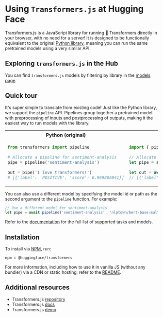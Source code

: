 # Using `Transformers.js` at Hugging Face

Transformers.js is a JavaScript library for running 🤗 Transformers directly in your browser, with no need for a server! It is designed to be functionally equivalent to the original [Python library](https://github.com/huggingface/transformers), meaning you can run the same pretrained models using a very similar API.

## Exploring `transformers.js` in the Hub

You can find `transformers.js` models by filtering by library in the [models page](https://huggingface.co/models?library=transformers.js).



## Quick tour


It's super simple to translate from existing code! Just like the Python library, we support the `pipeline` API. Pipelines group together a pretrained model with preprocessing of inputs and postprocessing of outputs, making it the easiest way to run models with the library.

<table>
<tr>
<th width="440px" align="center"><b>Python (original)</b></th>
<th width="440px" align="center"><b>Javascript (ours)</b></th>
</tr>
<tr>
<td>

```python
from transformers import pipeline

# Allocate a pipeline for sentiment-analysis
pipe = pipeline('sentiment-analysis')

out = pipe('I love transformers!')
# [{'label': 'POSITIVE', 'score': 0.999806941}]
```

</td>
<td>

```javascript
import { pipeline } from '@huggingface/transformers';

// Allocate a pipeline for sentiment-analysis
let pipe = await pipeline('sentiment-analysis');

let out = await pipe('I love transformers!');
// [{'label': 'POSITIVE', 'score': 0.999817686}]
```

</td>
</tr>
</table>


You can also use a different model by specifying the model id or path as the second argument to the `pipeline` function. For example:
```javascript
// Use a different model for sentiment-analysis
let pipe = await pipeline('sentiment-analysis', 'nlptown/bert-base-multilingual-uncased-sentiment');
```

Refer to the [documentation](https://huggingface.co/docs/transformers.js) for the full list of supported tasks and models.

## Installation

To install via [NPM](https://www.npmjs.com/package/@huggingface/transformers), run:
```bash
npm i @huggingface/transformers
```

For more information, including how to use it in vanilla JS (without any bundler) via a CDN or static hosting, refer to the [README](https://github.com/huggingface/transformers.js/blob/main/README.md#installation).


## Additional resources

* Transformers.js [repository](https://github.com/huggingface/transformers.js)
* Transformers.js [docs](https://huggingface.co/docs/transformers.js)
* Transformers.js [demo](https://huggingface.github.io/transformers.js/)

